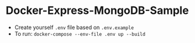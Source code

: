 # Docker-Express-MongoDB-Sample
* Create yourself `.env` file based on `.env.example`
* To run: `docker-compose --env-file .env up --build`
